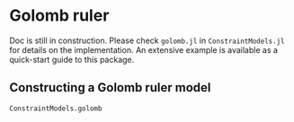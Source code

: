 # Golomb ruler

Doc is still in construction. Please check `golomb.jl` in `ConstraintModels.jl` for details on the implementation.
An extensive example is available as a quick-start guide to this package.

## Constructing a Golomb ruler model

```@docs
ConstraintModels.golomb
```